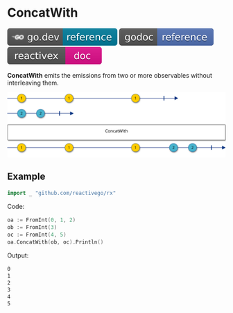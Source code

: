 # ConcatWith

[![](../../svg/godev.svg)](https://pkg.go.dev/github.com/reactivego/rx/test/ConcatWith?tab=doc)
[![](../../svg/godoc.svg)](http://godoc.org/github.com/reactivego/rx/test/ConcatWith)
[![](../../svg/rx.svg)](http://reactivex.io/documentation/operators/concat.html)

**ConcatWith** emits the emissions from two or more observables without interleaving them.

<!--
marble ConcatWith
{
	source a:            +-1----1------1--|
	source b:            +-2-2-|
	operator ConcatWith: +-1----1------1---2-2-|
}
-->
![ConcatWith](../../svg/ConcatWith.svg)

## Example
```go
import _ "github.com/reactivego/rx"
```
Code:
```go
oa := FromInt(0, 1, 2)
ob := FromInt(3)
oc := FromInt(4, 5)
oa.ConcatWith(ob, oc).Println()
```
Output:
```
0
1
2
3
4
5
```

